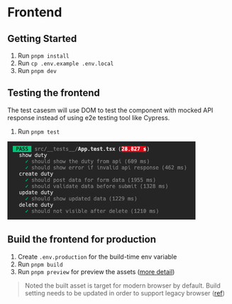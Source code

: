 # Frontend

## Getting Started

1. Run `pnpm install`
2. Run `cp .env.example .env.local`
2. Run `pnpm dev`


## Testing the frontend
The test casesm will use DOM to test the component with mocked API response instead of using e2e testing tool like Cypress. 
1. Run `pnpm test`

![alt text](image.png)

## Build the frontend for production
1. Create `.env.production` for the build-time env variable 
2. Run `pnpm build`
3. Run `pnpm preview` for preview the assets ([more detail](https://vitejs.dev/guide/static-deploy#building-the-app))

> Noted the built asset is target for modern browser by default. Build setting needs to be updated in order to support legacy browser ([ref](https://vitejs.dev/config/build-options))